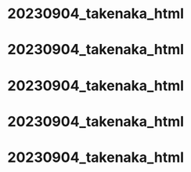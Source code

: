 # 20230904_takenaka_html
# 20230904_takenaka_html
# 20230904_takenaka_html
# 20230904_takenaka_html
# 20230904_takenaka_html
